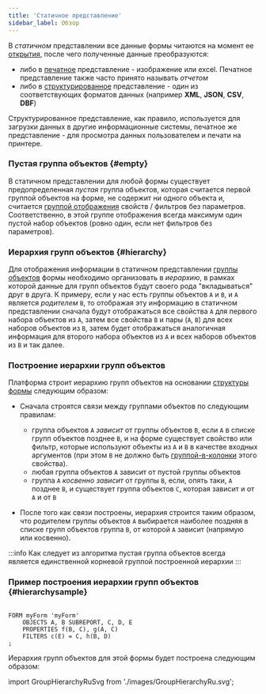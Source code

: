 ```yaml
---
title: 'Статичное представление'
sidebar_label: Обзор
---
```


В *статичном* представлении все данные формы читаются на момент ее [открытия](Open_form.md), после чего полученные данные преобразуются:

-   либо в [печатное](Print_view.md) представление - изображение или excel. Печатное представление также часто принято называть *отчетом*
-   либо в [структурированное](Structured_view.md) представление - один из соответствующих форматов данных (например **XML**, **JSON**, **CSV**, **DBF**)

Структурированное представление, как правило, используется для загрузки данных в другие информационные системы, печатное же представление - для просмотра данных пользователем и печати на принтере.

### Пустая группа объектов {#empty}

В статичном представлении для любой формы существует предопределенная *пустая* группа объектов, которая считается первой группой объектов на форме, не содержит ни одного объекта и, считается [группой отображения](Form_structure.md#drawgroup) свойств / фильтров без параметров. Соответственно, в этой группе отображения всегда максимум один пустой набор объектов (ровно один, если нет фильтров без параметров).

### Иерархия групп объектов {#hierarchy}

Для отображения информации в статичном представлении [группы объектов](Form_structure.md) формы необходимо организовать в *иерархию*, в рамках которой данные для групп объектов будут своего рода "вкладываться" друг в друга. К примеру, если у нас есть группы объектов `A` и `B`, и `A` является *родителем* `B`, то отображая эту информацию в статичном представлении сначала будут отображаться все свойства `A` для первого набора объектов из `A`, затем все свойства `B` и пары (`A`, `B`) для всех наборов объектов из `B`, затем будет отображаться аналогичная информация для второго набора объектов из `A` и всех наборов объектов из `B` и так далее.

### Построение иерархии групп объектов

Платформа строит иерархию групп объектов на основании [структуры формы](Form_structure.md) следующим образом:

-   Сначала строятся связи между группами объектов по следующим правилам:
    -   группа объектов `A` *зависит* от группы объектов `B`, если `А` в списке групп объектов позднее `B`, и на форме существует свойство или фильтр, которые используют объекты из `A` и `B` в качестве входных аргументов (при этом `B` не должно быть [группой-в-колонки](Form_structure.md#groupcolumns) этого свойства).
    -   любая группа объектов `A` зависит от пустой группы объектов
    -   группа `A` *косвенно зависит* от группы `B`, если, опять таки, `A` позднее `B`, и существует группа объектов `C`, которая зависит и от `A` и от `B`

-   После того как связи построены, иерархия строится таким образом, что родителем группы объектов `A` выбирается наиболее поздняя в списке групп объектов группа `B`, от которой `A` зависит (напрямую или косвенно).


:::info
Как следует из алгоритма пустая группа объектов всегда является единственной корневой группой построенной иерархии
:::

### Пример построения иерархии групп объектов {#hierarchysample}

```lsf

FORM myForm 'myForm'
    OBJECTS A, B SUBREPORT, C, D, E
    PROPERTIES f(B, C), g(A, C)
    FILTERS c(E) = C, h(B, D)
;
```

Иерархия групп объектов для этой формы будет построена следующим образом:

import GroupHierarchyRuSvg from './images/GroupHierarchyRu.svg';

<GroupHierarchyRuSvg />

  
